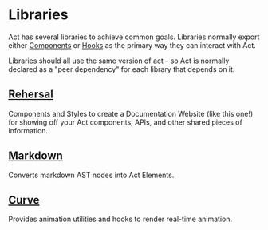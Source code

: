 # Libraries

Act has several libraries to achieve common goals.
Libraries normally export either [Components]() or [Hooks]() as the primary way they can interact with Act.

Libraries should all use the same version of act - so
Act is normally declared as a "peer dependency" for each library
that depends on it.

## [Rehersal](libraries/rehersal)

Components and Styles to create a Documentation Website (like this one!) for showing off your Act components, APIs, and other shared pieces of information.

## [Markdown](libraries/markdown)

Converts markdown AST nodes into Act Elements.

## [Curve](libraries/curve)

Provides animation utilities and hooks to render real-time animation.